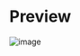 # Preview

![image](https://github.com/user-attachments/assets/0b3fc257-c53a-4d98-9482-7e31f907cedd)
